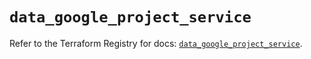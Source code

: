 # `data_google_project_service`

Refer to the Terraform Registry for docs: [`data_google_project_service`](https://registry.terraform.io/providers/hashicorp/google/6.49.3/docs/data-sources/project_service).

